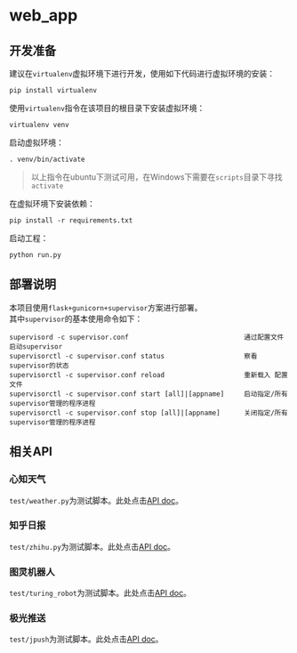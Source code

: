 # web_app

## 开发准备

建议在`virtualenv`虚拟环境下进行开发，使用如下代码进行虚拟环境的安装：

    pip install virtualenv

使用`virtualenv`指令在该项目的根目录下安装虚拟环境：

    virtualenv venv
    
启动虚拟环境：

    . venv/bin/activate
    
> 以上指令在ubuntu下测试可用，在Windows下需要在`scripts`目录下寻找`activate`

在虚拟环境下安装依赖：

    pip install -r requirements.txt
    
启动工程：

    python run.py 
    
## 部署说明

本项目使用`flask+gunicorn+supervisor`方案进行部署。    
其中`supervisor`的基本使用命令如下：

```
supervisord -c supervisor.conf                             通过配置文件启动supervisor
supervisorctl -c supervisor.conf status                    察看supervisor的状态
supervisorctl -c supervisor.conf reload                    重新载入 配置文件
supervisorctl -c supervisor.conf start [all]|[appname]     启动指定/所有 supervisor管理的程序进程
supervisorctl -c supervisor.conf stop [all]|[appname]      关闭指定/所有 supervisor管理的程序进程
```
    
## 相关API

### 心知天气

`test/weather.py`为测试脚本。此处点击[API doc](http://www.thinkpage.cn/doc)。

### 知乎日报

`test/zhihu.py`为测试脚本。此处点击[API doc](https://github.com/izzyleung/ZhihuDailyPurify/wiki/%E7%9F%A5%E4%B9%8E%E6%97%A5%E6%8A%A5-API-%E5%88%86%E6%9E%90)。

### 图灵机器人

`test/turing_robot`为测试脚本。此处点击[API doc](http://www.tuling123.com/help/h_cent_webapi.jhtml)。

### 极光推送

`test/jpush`为测试脚本。此处点击[API doc](http://docs.jiguang.cn/jpush/server/push/rest_api_v3_push)。